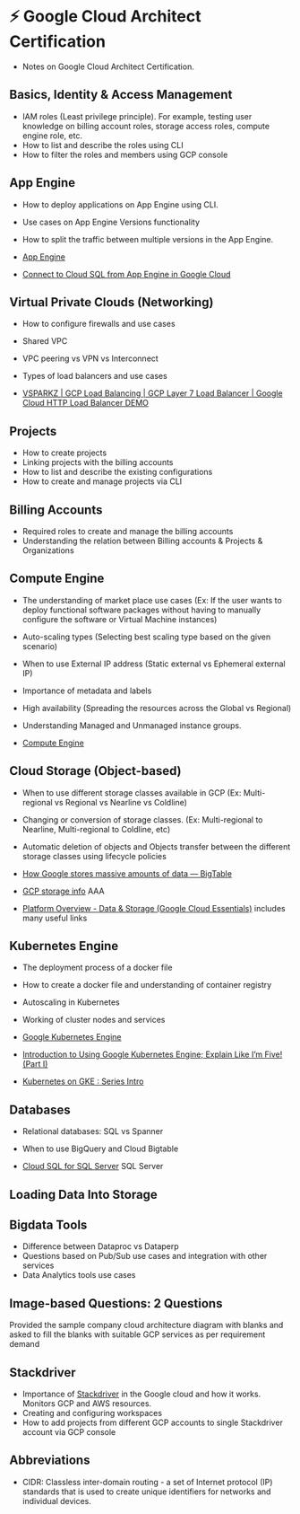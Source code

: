 # :zap: Google Cloud Architect Certification

* Notes on Google Cloud Architect Certification.

## Basics, Identity & Access Management

* IAM roles (Least privilege principle). For example, testing user knowledge on billing account roles, storage access roles, compute engine role, etc.
* How to list and describe the roles using CLI
* How to filter the roles and members using GCP console

## App Engine

* How to deploy applications on App Engine using CLI.
* Use cases on App Engine Versions functionality
* How to split the traffic between multiple versions in the App Engine.

* [App Engine](https://cloud.google.com/appengine)
* [Connect to Cloud SQL from App Engine in Google Cloud](https://www.youtube.com/watch?v=dURd1aTdJqg)

## Virtual Private Clouds (Networking)

* How to configure firewalls and use cases
* Shared VPC
* VPC peering vs VPN vs Interconnect
* Types of load balancers and use cases

* [VSPARKZ | GCP Load Balancing | GCP Layer 7 Load Balancer | Google Cloud HTTP Load Balancer DEMO](https://www.youtube.com/watch?v=5eOAecLzRYA)

## Projects

* How to create projects
* Linking projects with the billing accounts
* How to list and describe the existing configurations
* How to create and manage projects via CLI

## Billing Accounts

* Required roles to create and manage the billing accounts
* Understanding the relation between Billing accounts & Projects & Organizations

## Compute Engine

* The understanding of market place use cases (Ex: If the user wants to deploy functional software packages without having to manually configure the software or Virtual Machine instances)
* Auto-scaling types (Selecting best scaling type based on the given scenario)
* When to use External IP address (Static external vs Ephemeral external IP)
* Importance of metadata and labels
* High availability (Spreading the resources across the Global vs Regional)
* Understanding Managed and Unmanaged instance groups.

* [Compute Engine](https://cloud.google.com/compute)

## Cloud Storage (Object-based)

* When to use different storage classes available in GCP (Ex: Multi-regional vs Regional vs Nearline vs Coldline)
* Changing or conversion of storage classes. (Ex: Multi-regional to Nearline, Multi-regional to Coldline, etc)
* Automatic deletion of objects and Objects transfer between the different storage classes using lifecycle policies

* [How Google stores massive amounts of data — BigTable](https://medium.com/@avantikadasgupta/how-google-stores-massive-amounts-of-data-bigtable-d67f49bfc40e)
* [GCP storage info](https://blog.virtuegroup.com/gcp-data-layer-design/) AAA
* [Platform Overview - Data & Storage (Google Cloud Essentials)](https://www.youtube.com/watch?v=tc2940Zwvyk) includes many useful links

## Kubernetes Engine

* The deployment process of a docker file
* How to create a docker file and understanding of container registry
* Autoscaling in Kubernetes
* Working of cluster nodes and services

* [Google Kubernetes Engine](https://cloud.google.com/kubernetes-engine)
* [Introduction to Using Google Kubernetes Engine; Explain Like I’m Five! (Part I)](https://medium.com/faun/google-kubernetes-engine-explain-like-im-five-1890e550c099)
* [Kubernetes on GKE : Series Intro](https://blog.mercurie.ng/kubernetes-on-gke-series-intro/)

## Databases

* Relational databases: SQL vs Spanner
* When to use BigQuery and Cloud Bigtable

* [Cloud SQL for SQL Server](https://www.youtube.com/watch?v=vMUpNoukwnM&t=178s) SQL Server

## Loading Data Into Storage

## Bigdata Tools

* Difference between Dataproc vs Dataperp
* Questions based on Pub/Sub use cases and integration with other services
* Data Analytics tools use cases

## Image-based Questions: 2 Questions

Provided the sample company cloud architecture diagram with blanks and asked to fill the blanks with suitable GCP services as per requirement demand

## Stackdriver

* Importance of [Stackdriver](https://cloud.google.com/monitoring/) in the Google cloud and how it works. Monitors GCP and AWS resources.
* Creating and configuring workspaces
* How to add projects from different GCP accounts to single Stackdriver account via GCP console

## Abbreviations

* CIDR: Classless inter-domain routing - a set of Internet protocol (IP) standards that is used to create unique identifiers for networks and individual devices.
